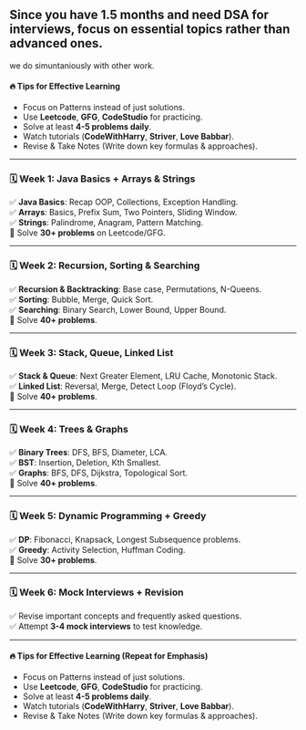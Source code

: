 ## Since you have 1.5 months and need DSA for interviews, focus on essential topics rather than advanced ones.
we do simuntaniously with other work.
#### 🔥 Tips for Effective Learning
- Focus on Patterns instead of just solutions.  
- Use **Leetcode**, **GFG**, **CodeStudio** for practicing.  
- Solve at least **4-5 problems daily**.  
- Watch tutorials (**CodeWithHarry**, **Striver**, **Love Babbar**).  
- Revise & Take Notes (Write down key formulas & approaches).  

---

### 🗓️ Week 1: Java Basics + Arrays & Strings  
✅ **Java Basics**: Recap OOP, Collections, Exception Handling.  
✅ **Arrays**: Basics, Prefix Sum, Two Pointers, Sliding Window.  
✅ **Strings**: Palindrome, Anagram, Pattern Matching.  
🔹 Solve **30+ problems** on Leetcode/GFG.  

---

### 🗓️ Week 2: Recursion, Sorting & Searching  
✅ **Recursion & Backtracking**: Base case, Permutations, N-Queens.  
✅ **Sorting**: Bubble, Merge, Quick Sort.  
✅ **Searching**: Binary Search, Lower Bound, Upper Bound.  
🔹 Solve **40+ problems**.  

---

### 🗓️ Week 3: Stack, Queue, Linked List  
✅ **Stack & Queue**: Next Greater Element, LRU Cache, Monotonic Stack.  
✅ **Linked List**: Reversal, Merge, Detect Loop (Floyd’s Cycle).  
🔹 Solve **40+ problems**.  

---

### 🗓️ Week 4: Trees & Graphs  
✅ **Binary Trees**: DFS, BFS, Diameter, LCA.  
✅ **BST**: Insertion, Deletion, Kth Smallest.  
✅ **Graphs**: BFS, DFS, Dijkstra, Topological Sort.  
🔹 Solve **40+ problems**.  

---

### 🗓️ Week 5: Dynamic Programming + Greedy  
✅ **DP**: Fibonacci, Knapsack, Longest Subsequence problems.  
✅ **Greedy**: Activity Selection, Huffman Coding.  
🔹 Solve **30+ problems**.  

---

### 🗓️ Week 6: Mock Interviews + Revision  
✅ Revise important concepts and frequently asked questions.  
✅ Attempt **3-4 mock interviews** to test knowledge.  

---

#### 🔥 Tips for Effective Learning (Repeat for Emphasis)  
- Focus on Patterns instead of just solutions.  
- Use **Leetcode**, **GFG**, **CodeStudio** for practicing.  
- Solve at least **4-5 problems daily**.  
- Watch tutorials (**CodeWithHarry**, **Striver**, **Love Babbar**).  
- Revise & Take Notes (Write down key formulas & approaches).  
